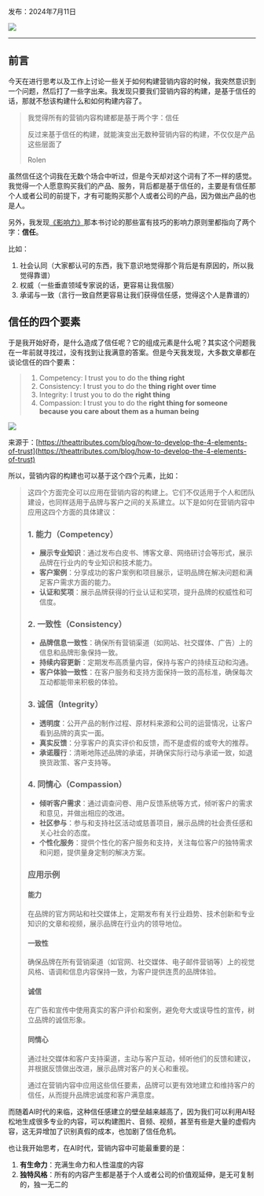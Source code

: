 发布：2024年7月11日

![](https://rolen.wiki/wp-content/uploads/2024/07/trust.png)

---

## 前言

今天在进行思考以及工作上讨论一些关于如何构建营销内容的时候，我突然意识到一个问题，然后打了一些字出来。我发现只要我们营销内容的构建，是基于信任的话，那就不愁该构建什么和如何构建内容了。

> 我觉得所有的营销内容构建都是基于两个字：信任
> 
> 反过来基于信任的构建，就能演变出无数种营销内容的构建，不仅仅是产品这些层面了
> 
> Rolen

虽然信任这个词我在无数个场合中听过，但是今天却对这个词有了不一样的感觉。我觉得一个人愿意购买我们的产品、服务，背后都是基于信任的，主要是有信任那个人或者公司的前提下，才有可能购买那个人或者公司的产品，因为做出产品的也是人。

另外，我发现[《影响力》](https://rolen.wiki/influence/)那本书讨论的那些富有技巧的影响力原则里都指向了两个字：**信任**。

比如：

1. 社会认同（大家都认可的东西，我下意识地觉得那个背后是有原因的，所以我觉得靠谱）
2. 权威（一些垂直领域专家说的话，更容易让我信服）
3. 承诺与一致（言行一致自然更容易让我们获得信任感，觉得这个人是靠谱的）

## 信任的四个要素

于是我开始好奇，是什么造成了信任呢？它的组成元素是什么呢？其实这个问题我在一年前就寻找过，没有找到让我满意的答案。但是今天我发现，大多数文章都在谈论信任的四个要素：

> 1. Competency: I trust you to do the **thing right**
> 2. Consistency: I trust you to do the **thing right over time**
> 3. Integrity: I trust you to do the **right thing**
> 4. Compassion: I trust you to do the **right thing for someone because you care about them as a human being**

![](https://rolen.wiki/wp-content/uploads/2024/07/image-21.png)

来源于：[https://theattributes.com/blog/how-to-develop-the-4-elements-of-trust](https://theattributes.com/blog/how-to-develop-the-4-elements-of-trust)

所以，营销内容的构建也可以基于这个四个元素，比如：

> 这四个方面完全可以应用在营销内容的构建上。它们不仅适用于个人和团队建设，也同样适用于品牌与客户之间的关系建立。以下是如何在营销内容中应用这四个方面的具体建议：
> 
> ### 1. 能力（Competency）
> 
> - **展示专业知识**：通过发布白皮书、博客文章、网络研讨会等形式，展示品牌在行业内的专业知识和技术能力。
> - **客户案例**：分享成功的客户案例和项目展示，证明品牌在解决问题和满足客户需求方面的能力。
> - **认证和奖项**：展示品牌获得的行业认证和奖项，提升品牌的权威性和可信度。
> 
> ### 2. 一致性（Consistency）
> 
> - **品牌信息一致性**：确保所有营销渠道（如网站、社交媒体、广告）上的信息和品牌形象保持一致。
> - **持续内容更新**：定期发布高质量内容，保持与客户的持续互动和沟通。
> - **客户体验一致性**：在客户服务和支持方面保持一致的高标准，确保每次互动都能带来积极的体验。
> 
> ### 3. 诚信（Integrity）
> 
> - **透明度**：公开产品的制作过程、原材料来源和公司的运营情况，让客户看到品牌的真实一面。
> - **真实反馈**：分享客户的真实评价和反馈，而不是虚假的或夸大的推荐。
> - **承诺履行**：清晰地陈述品牌的承诺，并确保实际行动与承诺一致，如退换货政策、客户支持等。
> 
> ### 4. 同情心（Compassion）
> 
> - **倾听客户需求**：通过调查问卷、用户反馈系统等方式，倾听客户的需求和意见，并做出相应的改进。
> - **社区参与**：参与和支持社区活动或慈善项目，展示品牌的社会责任感和关心社会的态度。
> - **个性化服务**：提供个性化的客户服务和支持，关注每位客户的独特需求和问题，提供量身定制的解决方案。
> 
> ### 应用示例
> 
> #### 能力
> 
> 在品牌的官方网站和社交媒体上，定期发布有关行业趋势、技术创新和专业知识的文章和视频，展示品牌在行业内的领导地位。
> 
> #### 一致性
> 
> 确保品牌在所有营销渠道（如官网、社交媒体、电子邮件营销等）上的视觉风格、语调和信息内容保持一致，为客户提供连贯的品牌体验。
> 
> #### 诚信
> 
> 在广告和宣传中使用真实的客户评价和案例，避免夸大或误导性的宣传，树立品牌的诚信形象。
> 
> #### 同情心
> 
> 通过社交媒体和客户支持渠道，主动与客户互动，倾听他们的反馈和建议，并根据反馈做出改进，展示品牌对客户的关心和重视。
> 
> 通过在营销内容中应用这些信任要素，品牌可以更有效地建立和维持客户的信任，从而提升品牌忠诚度和客户满意度。

而随着AI时代的来临，这种信任感建立的壁垒越来越高了，因为我们可以利用AI轻松地生成很多专业的内容，可以构建图片、音频、视频，甚至有些是大量的虚假内容，这无异增加了识别真假的成本，也加剧了信任危机。

也让我开始思考，在AI时代，营销内容中可能最重要的是：

1. **有生命力**：充满生命力和人性温度的内容
2. **独特风格**：所有的内容产生都是基于个人或者公司的价值观延伸，是无可复制的，独一无二的